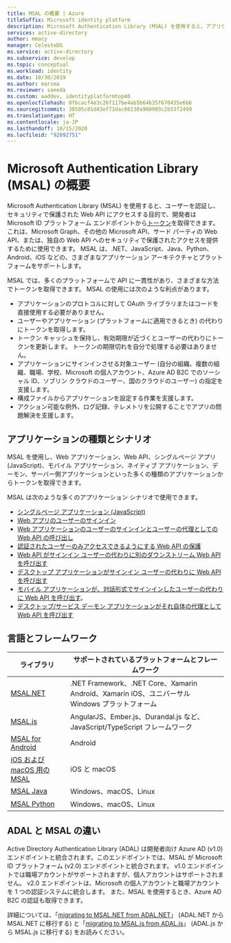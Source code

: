 ```yaml
---
title: MSAL の概要 | Azure
titleSuffix: Microsoft identity platform
description: Microsoft Authentication Library (MSAL) を使用すると、アプリケーション開発者はセキュリティで保護された Web API を呼び出すためにトークンを取得することができます。 これらの Web API には、Microsoft Graph、その他の Microsoft API、サード パーティの Web API、または、独自の Web API が含まれます。 MSAL は、複数のアプリケーション アーキテクチャとプラットフォームをサポートします。
services: active-directory
author: mmacy
manager: CelesteDG
ms.service: active-directory
ms.subservice: develop
ms.topic: conceptual
ms.workload: identity
ms.date: 10/30/2019
ms.author: marsma
ms.reviewer: saeeda
ms.custom: aaddev, identityplatformtop40
ms.openlocfilehash: 8fbcacf4e3c26f117be4ab5b64b35f670435e6b6
ms.sourcegitcommit: 30505c01d43ef71dac08138a960903c2b53f2499
ms.translationtype: HT
ms.contentlocale: ja-JP
ms.lasthandoff: 10/15/2020
ms.locfileid: "92092751"
---
```

# <a name="overview-of-microsoft-authentication-library-msal"></a>Microsoft Authentication Library (MSAL) の概要
Microsoft Authentication Library (MSAL) を使用すると、ユーザーを認証し、セキュリティで保護された Web API にアクセスする目的で、開発者は Microsoft ID プラットフォーム エンドポイントから[トークン](developer-glossary.md#security-token)を取得できます。 これは、Microsoft Graph、その他の Microsoft API、サード パーティの Web API、または、独自の Web API へのセキュリティで保護されたアクセスを提供するために使用できます。 MSAL は、.NET、JavaScript、Java、Python、Android、iOS などの、さまざまなアプリケーション アーキテクチャとプラットフォームをサポートします。

MSAL では、多くのプラットフォームで API に一貫性があり、さまざまな方法でトークンを取得できます。 MSAL の使用には次のような利点があります。

* アプリケーションのプロトコルに対して OAuth ライブラリまたはコードを直接使用する必要がありません。
* ユーザーやアプリケーション (プラットフォームに適用できるとき) の代わりにトークンを取得します。
* トークン キャッシュを保持し、有効期限が近づくとユーザーの代わりにトークンを更新します。 トークンの期限切れを自分で処理する必要はありません。
* アプリケーションにサインインさせる対象ユーザー (自分の組織、複数の組織、職場、学校、Microsoft の個人アカウント、Azure AD B2C でのソーシャル ID、ソブリン クラウドのユーザー、国のクラウドのユーザー) の指定を支援します。
* 構成ファイルからアプリケーションを設定する作業を支援します。
* アクション可能な例外、ログ記録、テレメトリを公開することでアプリの問題解決を支援します。

## <a name="application-types-and-scenarios"></a>アプリケーションの種類とシナリオ
MSAL を使用し、Web アプリケーション、Web API、シングルページ アプリ (JavaScript)、モバイル アプリケーション、ネイティブ アプリケーション、デーモン、サーバー側アプリケーションといった多くの種類のアプリケーションからトークンを取得できます。

MSAL は次のような多くのアプリケーション シナリオで使用できます。

* [シングルページ アプリケーション (JavaScript)](scenario-spa-overview.md)
* [Web アプリのユーザーのサインイン](scenario-web-app-sign-user-overview.md)
* [Web アプリケーションのユーザーのサインインとユーザーの代理としての Web API の呼び出し](scenario-web-app-call-api-overview.md)
* [認証されたユーザーのみアクセスできるようにする Web API の保護](scenario-protected-web-api-overview.md)
* [Web API がサインイン ユーザーの代わりに別のダウンストリーム Web API を呼び出す](scenario-web-api-call-api-overview.md)
* [デスクトップ アプリケーションがサインイン ユーザーの代わりに Web API を呼び出す](scenario-desktop-overview.md)
* [モバイル アプリケーションが、対話形式でサインインしたユーザーの代わりに Web API を呼び出す](scenario-mobile-overview.md)。
* [デスクトップ/サービス デーモン アプリケーションがそれ自体の代理として Web API を呼び出す](scenario-daemon-overview.md)

## <a name="languages-and-frameworks"></a>言語とフレームワーク

| ライブラリ | サポートされているプラットフォームとフレームワーク|
| --- | --- |
| [MSAL.NET](https://github.com/AzureAD/microsoft-authentication-library-for-dotnet)| .NET Framework、.NET Core、Xamarin Android、Xamarin iOS、ユニバーサル Windows プラットフォーム|
| [MSAL.js](https://github.com/AzureAD/microsoft-authentication-library-for-js)| AngularJS、Ember.js、Durandal.js など、JavaScript/TypeScript フレームワーク|
| [MSAL for Android](https://github.com/AzureAD/microsoft-authentication-library-for-android)|Android|
| [iOS および macOS 用の MSAL](https://github.com/AzureAD/microsoft-authentication-library-for-objc)|iOS と macOS|
| [MSAL Java](https://github.com/AzureAD/microsoft-authentication-library-for-java)|Windows、macOS、Linux|
| [MSAL Python](https://github.com/AzureAD/microsoft-authentication-library-for-python)|Windows、macOS、Linux|

## <a name="differences-between-adal-and-msal"></a>ADAL と MSAL の違い

Active Directory Authentication Library (ADAL) は開発者向け Azure AD (v1.0) エンドポイントと統合されます。このエンドポイントでは、MSAL が Microsoft ID プラットフォーム (v2.0) エンドポイントと統合されます。 v1.0 エンドポイントでは職場アカウントがサポートされますが、個人アカウントはサポートされません。 v2.0 エンドポイントは、Microsoft の個人アカウントと職場アカウントを 1 つの認証システムに統合します。 また、MSAL を使用するとき、Azure AD B2C の認証も取得できます。

詳細については、「[migrating to MSAL.NET from ADAL.NET](msal-net-migration.md)」 (ADAL.NET から MSAL.NET に移行する) と「[migrating to MSAL.js from ADAL.js](msal-compare-msal-js-and-adal-js.md)」 (ADAL.js から MSAL.js に移行する) をお読みください。
